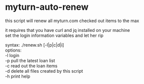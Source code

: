 # myturn-auto-renew

this script will renew all myturn.com checked out items to the max  

it requires that you have curl and jq installed on your machine  
set the login information variables and let her rip  

syntax: ./renew.sh [-l|p|c|d|i]  
options:  
-l    login  
-p    pull the latest loan list  
-c    read out the loan items  
-d    delete all files created by this script  
-h    print help
